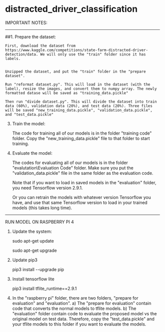 # distracted_driver_classification

IMPORTANT NOTES:

----------------------------------------------------------------------------------------------------------------------------------
##1. Prepare the dataset:

	First, download the dataset from https://www.kaggle.com/competitions/state-farm-distracted-driver-detection/data. We will only use the "train" folder since it has labels.


	Unzipped the dataset, and put the "train" folder in the "prepare dataset".

	Run "reformat dataset.py". This will load in the dataset (with the label), resize the images, and convert them to numpy array. The newly formatted datase will be saved as "training_data.pickle"

	Then run "divide dataset.py". This will divide the dataset into train data (60%), validation data (20%), and test data (20%). Three files will be saved "new_training_data.pickle", "validation_data.pickle", and "test_data.pickle" 


3. Train the model:

	The code for training all of our models is in the folder "training code" folder. Copy the "new_training_data.pickle" file to that folder to start training.

4. Evaluate the model:
	
	The codes for evaluating all of our models is in the folder "evalutation\Evaluation Code" folder. Make sure you put the "validation_data.pickle" file in the same folder as the evaluation code.

	Note that if you want to load in saved models in the "evaluation" folder, you need Tensorflow version 2.9.1.

	Or you can retrain the models with whatever version Tensorflow you have, and use that same Tensorflow version to load in your trained models (this takes long time).

----------------------------------------------------------------------------------------------------------------------------------

RUN MODEL ON RASPBERRY PI 4

1. Update the system:
   
   sudo apt-get update
   
   sudo apt-get upgrade
   
3. Update pip3
   
   pip3 install --upgrade pip
   
4. Install tensorflow lite
   
   pip3 install tflite_runtime==2.9.1

5. In the "raspberry pi" folder, there are two folders, "prepare for evaluation" and "evaluation".
   a) The "prepare for evaluation" contain code that converts the normal models to tflite models.
   b) The "evaluation" folder contain code to evaluate the proposed model vs the original model on test data. Therefore, copy the "test_data.pickle" and your tflite models to this folder if you want to evaluate the models.
   
